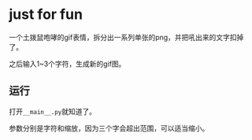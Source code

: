 
# just for fun

一个土拨鼠咆哮的gif表情，拆分出一系列单张的png，并把吼出来的文字扣掉了。

之后输入1~3个字符，生成新的gif图。

## 运行

打开`__main__.py`就知道了。

参数分别是字符和缩放，因为三个字会超出范围，可以适当缩小。
